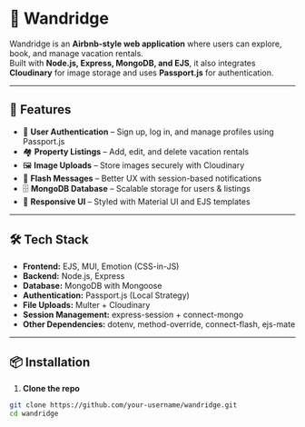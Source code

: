 # 🏡 Wandridge

Wandridge is an **Airbnb-style web application** where users can explore, book, and manage vacation rentals.  
Built with **Node.js, Express, MongoDB, and EJS**, it also integrates **Cloudinary** for image storage and uses **Passport.js** for authentication.

---

## 🚀 Features
- 🔐 **User Authentication** – Sign up, log in, and manage profiles using Passport.js
- 🏘️ **Property Listings** – Add, edit, and delete vacation rentals
- 🖼️ **Image Uploads** – Store images securely with Cloudinary
- 💬 **Flash Messages** – Better UX with session-based notifications
- 🗄️ **MongoDB Database** – Scalable storage for users & listings
- 📱 **Responsive UI** – Styled with Material UI and EJS templates

---

## 🛠️ Tech Stack

- **Frontend:** EJS, MUI, Emotion (CSS-in-JS)
- **Backend:** Node.js, Express
- **Database:** MongoDB with Mongoose
- **Authentication:** Passport.js (Local Strategy)
- **File Uploads:** Multer + Cloudinary
- **Session Management:** express-session + connect-mongo
- **Other Dependencies:** dotenv, method-override, connect-flash, ejs-mate

---

## 📦 Installation

1. **Clone the repo**
```bash
git clone https://github.com/your-username/wandridge.git
cd wandridge

